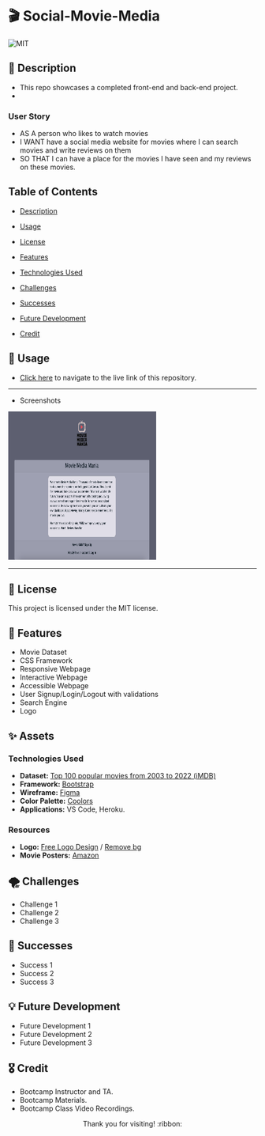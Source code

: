 # :clapper: Social-Movie-Media
![MIT](https://img.shields.io/badge/license-MIT-blue) 

## :page_facing_up: Description

- This repo showcases a completed front-end and back-end project.
- 

### User Story
- AS A person who likes to watch movies
- I WANT have a social media website for movies where I can search movies and write reviews on them
- SO THAT I can have a place for the movies I have seen and my reviews on these movies.

## Table of Contents

* [Description](#page_facing_up-description)

* [Usage](#wrench-usage)

* [License](#key-license)

* [Features](#confetti_ball-features)

* [Technologies Used](#sparkles-technologies-used)

* [Challenges](#tornado-challenges)

* [Successes](#star2-successes)

* [Future Development](#bulb-future-development)

* [Credit](#medal_military-credit)

## :wrench: Usage

- [Click here](https://mighty-plains-34884.herokuapp.com/) to navigate to the live link of this repository.

-------------------------------------------------------------

- Screenshots

<img src="./demo-images/demo1.png" width="300" height="300">

-------------------------------------------------------------

## :key: License

This project is licensed under the MIT license.

## :confetti_ball: Features
- Movie Dataset
- CSS Framework
- Responsive Webpage
- Interactive Webpage
- Accessible Webpage
- User Signup/Login/Logout with validations
- Search Engine
- Logo

## :sparkles: Assets

### Technologies Used

- **Dataset:** [Top 100 popular movies from 2003 to 2022 (iMDB)](https://www.kaggle.com/datasets/georgescutelnicu/top-100-popular-movies-from-2003-to-2022-imdb?resource=download)
- **Framework:** [Bootstrap](https://getbootstrap.com/)
- **Wireframe:** [Figma](https://www.figma.com/file/IxDNxumuYMueUuQJjAppuS/Untitled?node-id=0-1)
- **Color Palette:** [Coolors](https://coolors.co/d5cfe1-e1dee9-d4bebe-04151f-5d5f71)
- **Applications:** VS Code, Heroku.

### Resources
- **Logo:** [Free Logo Design](https://www.freelogodesign.org/) / [Remove bg](https://www.remove.bg/upload)
- **Movie Posters:** [Amazon](https://www.amazon.com/)

## :tornado: Challenges
- Challenge 1
- Challenge 2
- Challenge 3

## :star2: Successes
- Success 1
- Success 2
- Success 3

## :bulb: Future Development
- Future Development 1
- Future Development 2
- Future Development 3

## :medal_military: Credit
- Bootcamp Instructor and TA.
- Bootcamp Materials.
- Bootcamp Class Video Recordings.

<p align="center">Thank you for visiting! :ribbon:</p>